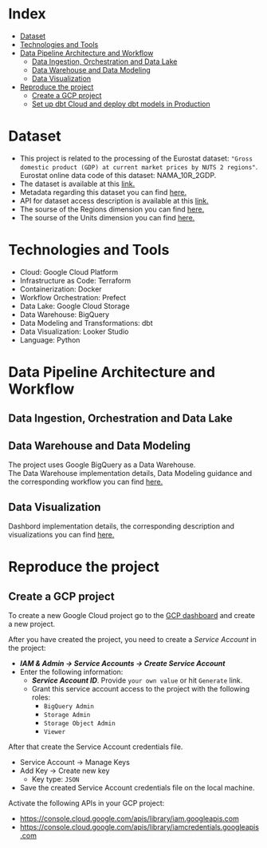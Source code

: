 # Index

- [Dataset](#dataset)
- [Technologies and Tools](#technologies-and-tools)
- [Data Pipeline Architecture and Workflow](#data-pipeline-architecture-and-workflow)
  - [Data Ingestion, Orchestration and Data Lake](#data-ingestion-orchestration-and-data-lake)
  - [Data Warehouse and Data Modeling](#data-warehouse-and-data-modeling)
  - [Data Visualization](#data-visualization)
- [Reproduce the project](#reproduce-the-project)
  - [Create a GCP project](#create-a-gcp-project)
  - [Set up dbt Cloud and deploy dbt models in Production](#set-up-dbt-cloud-and-deploy-dbt-models-in-production)


# Dataset

- This project is related to the processing of the Eurostat dataset: `"Gross domestic product (GDP) at current market prices by NUTS 2 regions"`. Eurostat online data code of this dataset: NAMA_10R_2GDP.
- The dataset is available at this [link.](https://ec.europa.eu/eurostat/web/products-datasets/-/nama_10r_2gdp)
- Metadata regarding this dataset you can find [here.](https://ec.europa.eu/eurostat/cache/metadata/en/reg_eco10_esms.htm)
- API for dataset access description is available at this [link.](https://wikis.ec.europa.eu/display/EUROSTATHELP/Transition+-+from+Eurostat+Bulk+Download+to+API)
- The sourse of the Regions dimension you can find [here.](http://dd.eionet.europa.eu/vocabulary/eurostat/sgm_reg/view)
- The sourse of the Units dimension you can find [here.](http://dd.eionet.europa.eu/vocabulary/eurostat/unit/)

# Technologies and Tools

- Cloud: Google Cloud Platform
- Infrastructure as Code: Terraform
- Containerization: Docker
- Workflow Orchestration: Prefect
- Data Lake: Google Cloud Storage
- Data Warehouse: BigQuery
- Data Modeling and Transformations: dbt
- Data Visualization: Looker Studio
- Language: Python 

# Data Pipeline Architecture and Workflow

## Data Ingestion, Orchestration and Data Lake

## Data Warehouse and Data Modeling

The project uses Google BigQuery as a Data Warehouse.   
The Data Warehouse implementation details, Data Modeling guidance and the corresponding workflow you can find [here.](./notes/dbt_notes.md)

## Data Visualization

Dashbord implementation details, the corresponding description and visualizations you can find [here.](./notes/dashboard_notes.md)

# Reproduce the project

## Create a GCP project

To create a new Google Cloud project go to the [GCP dashboard](https://console.cloud.google.com/) and create a new project.


After you have created the project, you need to create a _Service Account_ in the project: 
- ***IAM & Admin -> Service Accounts -> Create Service Account***
- Enter the following information:
  - _***Service Account ID***_. Provide `your own value` or hit `Generate` link.
  - Grant this service account access to the project with the following roles:
    - `BigQuery Admin`
    - `Storage Admin`
    - `Storage Object Admin`
    - `Viewer`


After that create the Service Account credentials file.
- Service Account -> Manage Keys
- Add Key -> Create new key
  - Key type: `JSON`
- Save the created Service Account credentials file on the local machine.

Activate the following APIs in your GCP project:
- https://console.cloud.google.com/apis/library/iam.googleapis.com
- https://console.cloud.google.com/apis/library/iamcredentials.googleapis.com



